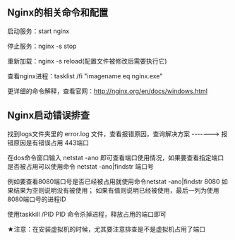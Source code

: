 ## Nginx的相关命令和配置

  启动服务：start nginx
  
  停止服务：nginx -s stop
  
  重新加载：nginx -s reload(配置文件被修改后需要执行它)
  
  查看nginx进程：tasklist /fi "imagename eq nginx.exe"
  
  更详细的命令解释，查看官网：http://nginx.org/en/docs/windows.html
  
## Nginx启动错误排查

  找到logs文件夹里的 error.log 文件，查看报错原因，查询解决方案 -------> 报错原因是有错误占用 443端口
  
  在dos命令窗口输入 netstat -ano 即可查看端口使用情况，如果要查看指定端口是否被占用可以使用命令 netstat -ano|findstr 端口号
  
  例如要查看8080端口号是否已经被占用就使用命令netstat -ano|findstr 8080
    如果结果为空则说明没有被使用；
    如果有值则说明已经被使用，最后一列为使用8080端口号的进程ID

  使用taskkill /PID PID 命令杀掉进程，释放占用的端口即可
  
  ★注意：在安装虚拟机的时候，尤其要注意排查是不是虚拟机占用了端口
